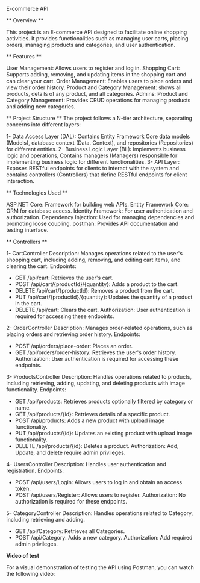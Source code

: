 E-commerce API

** Overview **

This project is an E-commerce API designed to facilitate online shopping activities. 
It provides functionalities such as managing user carts, placing orders, managing products and categories, and user authentication.

** Features **

User Management: Allows users to register and log in.
Shopping Cart: Supports adding, removing, and updating items in the shopping cart and can clear your cart.
Order Management: Enables users to place orders and view their order history.
Product and Category Management: shows all products, details of any product, and all categories.
Admins: 
Product and Category Management: Provides CRUD operations for managing products and adding new categories.

** Project Structure **
The project follows a N-tier architecture, separating concerns into different layers:

1- Data Access Layer (DAL): Contains Entity Framework Core data models (Models), database context (Data. Context), and repositories (Repositories) for different entities.
2- Business Logic Layer (BL): Implements business logic and operations, Contains managers (Managers) responsible for implementing business logic for different functionalities.
3- API Layer: Exposes RESTful endpoints for clients to interact with the system and contains controllers (Controllers) that define RESTful endpoints for client interaction.

** Technologies Used **

ASP.NET Core: Framework for building web APIs.
Entity Framework Core: ORM for database access.
Identity Framework: For user authentication and authorization.
Dependency Injection: Used for managing dependencies and promoting loose coupling.
postman: Provides API documentation and testing interface.

** Controllers **

1- CartController 
Description: Manages operations related to the user's shopping cart, including adding, removing, and editing cart items, and clearing the cart.
Endpoints:
- GET /api/cart: Retrieves the user's cart.
- POST /api/cart/{productId}/{quantity}: Adds a product to the cart.
- DELETE /api/cart/{productId}: Removes a product from the cart.
- PUT /api/cart/{productId}/{quantity}: Updates the quantity of a product in the cart.
- DELETE /api/cart: Clears the cart.
Authorization: User authentication is required for accessing these endpoints.

2- OrderController
Description: Manages order-related operations, such as placing orders and retrieving order history.
Endpoints:
- POST /api/orders/place-order: Places an order.
- GET /api/orders/order-history: Retrieves the user's order history.
Authorization: User authentication is required for accessing these endpoints.

3- ProductsController
Description: Handles operations related to products, including retrieving, adding, updating, and deleting products with image functionality.
Endpoints:
- GET /api/products: Retrieves products optionally filtered by category or name.
- GET /api/products/{id}: Retrieves details of a specific product.
- POST /api/products: Adds a new product with upload image functionality.
- PUT /api/products/{id}: Updates an existing product  with upload image functionality.
- DELETE /api/products/{id}: Deletes a product.
Authorization: Add, Update, and delete require admin privileges.

4- UsersController
Description: Handles user authentication and registration.
Endpoints:
- POST /api/users/Login: Allows users to log in and obtain an access token.
- POST /api/users/Register: Allows users to register.
Authorization: No authorization is required for these endpoints.

5- CategoryController
Description: Handles operations related to Category, including retrieving and adding.
- GET /api/Category: Retrieves all Categories.
- POST  /api/Category: Adds a new category.
Authorization: Add required admin privileges.


**Video of test**

For a visual demonstration of testing the API using Postman, you can watch the following video:
